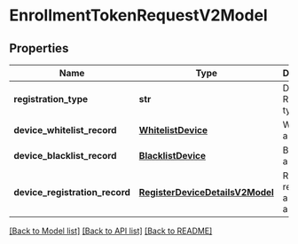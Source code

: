 # EnrollmentTokenRequestV2Model

## Properties
Name | Type | Description | Notes
------------ | ------------- | ------------- | -------------
**registration_type** | **str** | Device Registration type | 
**device_whitelist_record** | [**WhitelistDevice**](WhitelistDevice.md) | Whitelisting a device | [optional] 
**device_blacklist_record** | [**BlacklistDevice**](BlacklistDevice.md) | Blacklisting a device | [optional] 
**device_registration_record** | [**RegisterDeviceDetailsV2Model**](RegisterDeviceDetailsV2Model.md) | Record for registering a device to a user | [optional] 

[[Back to Model list]](../README.md#documentation-for-models) [[Back to API list]](../README.md#documentation-for-api-endpoints) [[Back to README]](../README.md)


